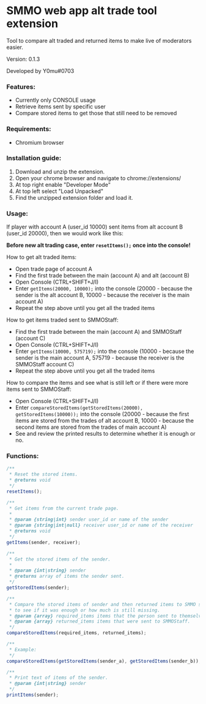 # SMMO web app alt trade tool extension
Tool to compare alt traded and returned items to make live of moderators easier.

Version: 0.1.3

Developed by Y0mu#0703

### Features:
- Currently only CONSOLE usage
- Retrieve items sent by specific user
- Compare stored items to get those that still need to be removed

### Requirements:
- Chromium browser

### Installation guide:
1. Download and unzip the extension.
2. Open your chrome browser and navigate to chrome://extensions/
3. At top right enable "Developer Mode"
4. At top left select "Load Unpacked"
5. Find the unzipped extension folder and load it.

### Usage:
If player with account A (user_id 10000) sent items from alt account B (user_id 20000), then we would work like this:

**Before new alt trading case, enter `resetItems();` once into the console!**

How to get alt traded items:
- Open trade page of account A
- Find the first trade between the main (account A) and alt (account B)
- Open Console (CTRL+SHIFT+J/I)
- Enter `getItems(20000, 10000);` into the console (20000 - because the sender is the alt account B, 10000 - because the receiver is the main account A)
- Repeat the step above until you get all the traded items

How to get items traded sent to SMMOStaff:
- Find the first trade between the main (account A) and SMMOStaff (account C)
- Open Console (CTRL+SHIFT+J/I)
- Enter `getItems(10000, 575719);` into the console (10000 - because the sender is the main account A, 575719 - because the receiver is the SMMOStaff account C)
- Repeat the step above until you get all the traded items

How to compare the items and see what is still left or if there were more items sent to SMMOStaff:
- Open Console (CTRL+SHIFT+J/I)
- Enter `compareStoredItems(getStoredItems(20000), getStoredItems(10000));` into the console (20000 - because the first items are stored from the trades of alt account B, 10000 - because the second items are stored from the trades of main account A)
- See and review the printed results to determine whether it is enough or no.

### Functions:
```js
/**
 * Reset the stored items.
 * @returns void
 */
resetItems();
```

```js
/**
 * Get items from the current trade page.
 *
 * @param {string|int} sender user_id or name of the sender
 * @param {string|int|null} receiver user_id or name of the receiver
 * @returns void
 */
getItems(sender, receiver);
```

```js
/**
 * Get the stored items of the sender.
 * 
 * @param {int|string} sender 
 * @returns array of items the sender sent.
 */
getStoredItems(sender);
```

```js
/**
 * Compare the stored items of sender and then returned items to SMMO staff
 * to see if it was enough or how much is still missing.
 * @param {array} required_items items that the person sent to themselves.
 * @param {array} returned_items items that were sent to SMMOStaff.
 */
compareStoredItems(required_items, returned_items);

/**
 * Example:
 */
compareStoredItems(getStoredItems(sender_a), getStoredItems(sender_b));
```

```js
/**
 * Print text of items of the sender.
 * @param {int|string} sender 
 */
printItems(sender);
```